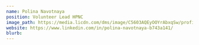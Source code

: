 ```yaml
---
name: Polina Navotnaya
position: Volunteer Lead HPNC
image_path: https://media.licdn.com/dms/image/C5603AQEyOOYrAbxqSw/profile-displayphoto-shrink_800_800/0?e=1542844800&v=beta&t=iiz67vTc1-IB69kEakF97sbBmdeKAwTkhp1dya1wr44
website: https://www.linkedin.com/in/polina-navotnaya-b743a141/
blurb: 
---
```

